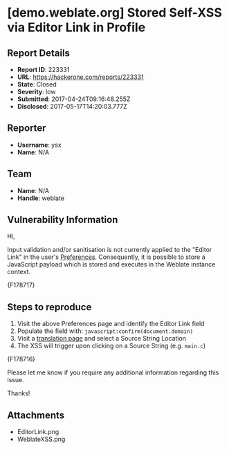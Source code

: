 # [demo.weblate.org] Stored Self-XSS via Editor Link in Profile

## Report Details
- **Report ID**: 223331
- **URL**: https://hackerone.com/reports/223331
- **State**: Closed
- **Severity**: low
- **Submitted**: 2017-04-24T09:16:48.255Z
- **Disclosed**: 2017-05-17T14:20:03.777Z

## Reporter
- **Username**: ysx
- **Name**: N/A

## Team
- **Name**: N/A
- **Handle**: weblate

## Vulnerability Information
Hi,

Input validation and/or sanitisation is not currently applied to the "Editor Link" in the user's [Preferences](https://demo.weblate.org/accounts/profile/#preferences). Consequently, it is possible to store a JavaScript payload which is stored and executes in the Weblate instance context.

{F178717}

## Steps to reproduce
1. Visit the above Preferences page and identify the Editor Link field
2. Populate the field with: `javascript:confirm(document.domain)`
3. Visit a [translation page](https://demo.weblate.org/translate/hello/master/zh_CN/?checksum=6412684aaf018e8e) and select a Source String Location
4. The XSS will trigger upon clicking on a Source String (e.g. `main.c`)

{F178716}

Please let me know if you require any additional information regarding this issue.

Thanks!

## Attachments
- EditorLink.png
- WeblateXSS.png
